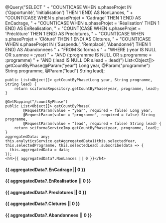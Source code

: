    @Query("SELECT "
            + "COUNT(CASE WHEN s.phaseProjet IN ('Opportunité', 'Initialisation') THEN 1 END) AS NonLances, "
            + "COUNT(CASE WHEN s.phaseProjet = 'Cadrage' THEN 1 END) AS EnCadrage, "
            + "COUNT(CASE WHEN s.phaseProjet = 'Réalisation' THEN 1 END) AS EnRealisation, "
            + "COUNT(CASE WHEN s.phaseProjet = 'Préclôture' THEN 1 END) AS Preclotures, "
            + "COUNT(CASE WHEN s.phaseProjet = 'Clôturé' THEN 1 END) AS Clotures, "
            + "COUNT(CASE WHEN s.phaseProjet IN ('Suspendu', 'Remplacé', 'Abandonné') THEN 1 END) AS Abandonnees "
            + "FROM Sciforma s "
            + "WHERE (:year IS NULL OR s.annee = :year) "
            + "AND (:programme IS NULL OR s.programme = :programme) "
            + "AND (:lead IS NULL OR s.lead = :lead)")
    List<Object[]> getCountByPhase(@Param("year") Long year, 
                                   @Param("programme") String programme, 
                                   @Param("lead") String lead);
    
    public List<Object[]> getCountByPhase(Long year, String programme, String lead) {
        return sciformaRepository.getCountByPhase(year, programme, lead);
    }
    
    @GetMapping("/countByPhase")
    public List<Object[]> getCountByPhase(
            @RequestParam(value = "year", required = false) Long year,
            @RequestParam(value = "programme", required = false) String programme,
            @RequestParam(value = "lead", required = false) String lead) {
        return sciformaServiceImp.getCountByPhase(year, programme, lead);
    }
    aggregatedData: any;
    this.analyticsService.getAggregatedData1(this.selectedYear, this.selectedProgramme, this.selectedLead).subscribe(data => {
      this.aggregatedData = data;
    });
    <h4>{{ aggregatedData?.NonLances || 0 }}</h4>
<h4>{{ aggregatedData?.EnCadrage || 0 }}</h4>
<h4>{{ aggregatedData?.EnRealisation || 0 }}</h4>
<h4>{{ aggregatedData?.Preclotures || 0 }}</h4>
<h4>{{ aggregatedData?.Clotures || 0 }}</h4>
<h4>{{ aggregatedData?.Abandonnees || 0 }}</h4>
